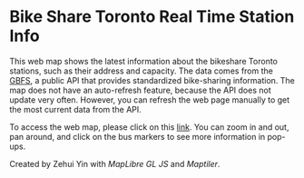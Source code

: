 # Bike Share Toronto Real Time Station Info

This web map shows the latest information about the bikeshare Toronto stations, such as their address and capacity. The data comes from the [GBFS](https://tor.publicbikesystem.net/ube/gbfs/v1/en/station_information), a public API that provides standardized bike-sharing information. The map does not have an auto-refresh feature, because the API does not update very often. However, you can refresh the web page manually to get the most current data from the API.

To access the web map, please click on this [link](https://zehuiyin.github.io/toronto_bikeshare_station_info/). You can zoom in and out, pan around, and click on the bus markers to see more information in pop-ups.

Created by Zehui Yin with <i>MapLibre GL JS</i> and <i>Maptiler</i>.
